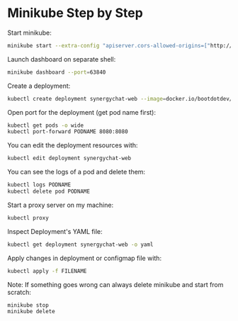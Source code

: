 # Minikube Step by Step


Start minikube:

```bash
minikube start --extra-config "apiserver.cors-allowed-origins=["http://boot.dev"]"
```

Launch dashboard on separate shell:

```bash
minikube dashboard --port=63840
```

Create a deployment:

```bash
kubectl create deployment synergychat-web --image=docker.io/bootdotdev/synergychat-web:latest
```

Open port for the deployment (get pod name first):

```bash
kubectl get pods -o wide
kubectl port-forward PODNAME 8080:8080
```

You can edit the deployment resources with:

```bash
kubectl edit deployment synergychat-web
```

You can see the logs of a pod and delete them:

```bash
kubectl logs PODNAME
kubectl delete pod PODNAME
```

Start a proxy server on my machine:

```bash
kubectl proxy
```

Inspect Deployment's YAML file:

```bash
kubectl get deployment synergychat-web -o yaml
```

Apply changes in deployment or configmap file with:

```bash
kubectl apply -f FILENAME
```







Note: If something goes wrong can always delete minikube and start from scratch:

```bash
minikube stop
minikube delete
```